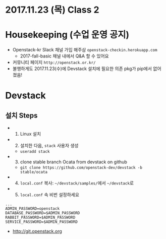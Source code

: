 2017.11.23 (목) Class 2
========================

# Housekeeping (수업 운영 공지)
- Openstack-kr Slack 채널 가입 해주삼
    `openstack-checkin.herokuapp.com`
    - 2017-fall-basic 채널 내에서 Q&A 할 수 있어요
- 커뮤니티 페이지 `http://openstack.or.kr/`
- 불행하게도 2017.11.23(수)에 Devstack 설치에 필요한 의존 pkg가 pip에서 없어졌음!

# Devstack
## 설치 Steps
- 1. Linux 설치
- 2. 설치한 다음, `stack` 사용자 생성
    - `useradd stack`
- 3. clone stable branch Ocata from devstack on github
    - `git clone https://github.com/openstack-dev/devstack -b stable/ocata`
- 4. `local.conf` 복사: `~/devstack/samples/`에서 `~/devstack`로
- 5. `local.conf` 속 비번 설정하세요

```
...
ADMIN_PASSWORD=openstack
DATABASE_PASSWORD=$ADMIN_PASSWORD
RABBIT_PASSWORD=$ADMIN_PASSWORD
SERVICE_PASSWORD=$ADMIN_PASSWORD
```

- http://git.openstack.org

